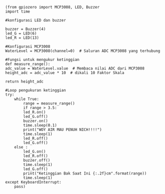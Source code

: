     (from gpiozero import MCP3008, LED, Buzzer
    import time

    #konfigurasi LED dan buzzer

    buzzer = Buzzer(4)
    led_G = LED(6)
    led_R = LED(13)

    #Konfigurasi MCP3008
    WaterLevel = MCP3008(channel=0)  # Saluran ADC MCP3008 yang terhubung

    #Fungsi untuk mengukur ketinggian
    def measure_range():
    adc_value = WaterLevel.value  # Membaca nilai ADC dari MCP3008
    height_adc = adc_value * 10  # dikali 10 Faktor Skala

    return height_adc

    #Loop pengukuran ketinggian
    try:
        while True:
            range = measure_range()
            if range > 3.5:
            led_R.on()
            led_G.off()
            buzzer.on()
            time.sleep(0.1)
            print("WOY AIR MAU PENUH NICH!!!!")
            time.sleep(1)
            led_R.off()
            led_G.off()
        else :
            led_G.on()
            led_R.off()
            buzzer.off()
            time.sleep(1)
            led_G.off()
            print("Ketinggian Bak Saat Ini {:.2f}cm".format(range))
            time.sleep(1)
    except KeyboardInterrupt:
        pass)
